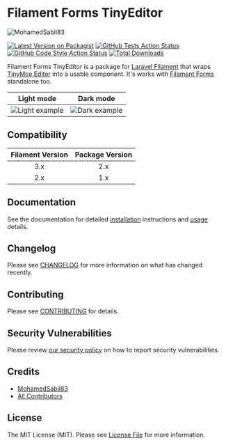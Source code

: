 # Filament Forms TinyEditor

<img src="https://banners.beyondco.de/Filament%20Forms%20TinyEditor.png?theme=light&packageManager=composer+require&packageName=mohamedsabil83%2Ffilament-forms-tinyeditor&pattern=autumn&style=style_1&description=By+MohamedSabil83&md=1&showWatermark=1&fontSize=100px&images=https%3A%2F%2Flaravel.com%2Fimg%2Flogomark.min.svg" alt="MohamedSabil83"/>

[![Latest Version on Packagist](https://img.shields.io/packagist/v/mohamedsabil83/filament-forms-tinyeditor.svg?style=flat-square)](https://packagist.org/packages/mohamedsabil83/filament-forms-tinyeditor)
[![GitHub Tests Action Status](https://img.shields.io/github/actions/workflow/status/mohamedsabil83/filament-forms-tinyeditor/run-tests.yml?branch=main&label=tests&style=flat-square)](https://github.com/mohamedsabil83/filament-forms-tinyeditor/actions?query=workflow%3Arun-tests+branch%3Amain)
[![GitHub Code Style Action Status](https://img.shields.io/github/actions/workflow/status/mohamedsabil83/filament-forms-tinyeditor/fix-php-code-style-issues.yml?branch=main&label=code%20style&style=flat-square)](https://github.com/mohamedsabil83/filament-forms-tinyeditor/actions?query=workflow%3A"Fix+PHP+code+style+issues"+branch%3Amain)
[![Total Downloads](https://img.shields.io/packagist/dt/mohamedsabil83/filament-forms-tinyeditor.svg?style=flat-square)](https://packagist.org/packages/mohamedsabil83/filament-forms-tinyeditor)

Filament Forms TinyEditor is a package for [Laravel Filament](https://github.com/laravel-filament/filament) that wraps [TinyMce Editor](https://www.tiny.cloud) into a usable component. It's works with [Filament Forms](https://filamentadmin.com/docs/2.x/forms/installation) standalone too.

|             Light mode             |               Dark mode                |
|:----------------------------------:|:--------------------------------------:|
| ![Light example](./art/editor.png) | ![Dark example](./art/editor-dark.png) |

## Compatibility

| Filament Version | Package Version |
|:----------------:|:---------------:|
|       3.x        |       2.x       |
|       2.x        |       1.x       |

## Documentation

See the documentation for detailed [installation](docs/installation.md) instructions and [usage](docs/usage-and-customization.md) details.

## Changelog

Please see [CHANGELOG](CHANGELOG.md) for more information on what has changed recently.

## Contributing

Please see [CONTRIBUTING](.github/CONTRIBUTING.md) for details.

## Security Vulnerabilities

Please review [our security policy](../../security/policy) on how to report security vulnerabilities.

## Credits

-   [MohamedSabil83](https://github.com/mohamedsabil83)
-   [All Contributors](../../contributors)

## License

The MIT License (MIT). Please see [License File](LICENSE.md) for more information.
